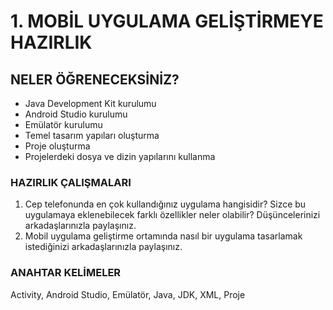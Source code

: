 # 1. MOBİL UYGULAMA GELİŞTİRMEYE HAZIRLIK

## NELER ÖĞRENECEKSİNİZ?
- Java Development Kit kurulumu
- Android Studio kurulumu
- Emülatör kurulumu
- Temel tasarım yapıları oluşturma
- Proje oluşturma
- Projelerdeki dosya ve dizin yapılarını kullanma

### HAZIRLIK ÇALIŞMALARI
1. Cep telefonunda en çok kullandığınız uygulama hangisidir? Sizce bu uygulamaya eklenebilecek
farklı özellikler neler olabilir? Düşüncelerinizi arkadaşlarınızla paylaşınız.
2. Mobil uygulama geliştirme ortamında nasıl bir uygulama tasarlamak istediğinizi arkadaşlarınızla paylaşınız.

### ANAHTAR KELİMELER
Activity, Android Studio, Emülatör, Java, JDK, XML, Proje